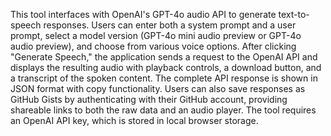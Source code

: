 This tool interfaces with OpenAI's GPT-4o audio API to generate text-to-speech responses. Users can enter both a system prompt and a user prompt, select a model version (GPT-4o mini audio preview or GPT-4o audio preview), and choose from various voice options. After clicking "Generate Speech," the application sends a request to the OpenAI API and displays the resulting audio with playback controls, a download button, and a transcript of the spoken content. The complete API response is shown in JSON format with copy functionality. Users can also save responses as GitHub Gists by authenticating with their GitHub account, providing shareable links to both the raw data and an audio player. The tool requires an OpenAI API key, which is stored in local browser storage.

<!-- Generated from commit: 668115e0f8a3630f8978bf8f8e82e89f06bb1ee1 -->